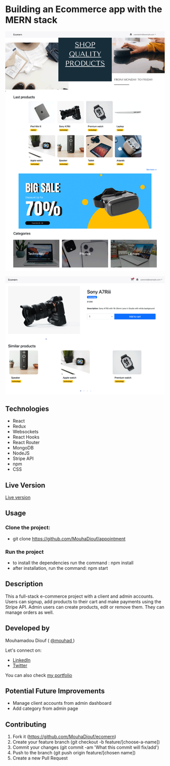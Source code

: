 # Building an Ecommerce app with the MERN stack

![screenshot](./src/pictures/home-page-screenshot.png)

![screenshot](./src/pictures/product-page.png)

## Technologies

-   React
-   Redux
-   Websockets
-   React Hooks
-   React Router
-   MongoDB
-   NodeJS
-   Stripe API
-   npm
-   CSS

## Live Version

<a href="https://appointcar.netlify.app/" target="_blank" > Live version </a>

## Usage

### Clone the project:

-   git clone https://github.com/MouhaDiouf/appointment

### Run the project

-   to install the dependencies run the command : npm install
-   after installation, run the command: npm start

## Description

This a full-stack e-commerce project with a client and admin accounts. Users can signup, add products to their cart and make payments using the Stripe API. Admin users can create products, edit or remove them. They can manage orders as well.

## Developed by

Mouhamadou Diouf ( <a href="https://github.com/MouhaDiouf"> @mouhad </a>)

Let's connect on:

-   <a href="https://www.linkedin.com/in/mouha-diouf/" target="_blank" > LinkedIn </a>
-   <a href="https://twitter.com/mouhamadiouf" target="_blank"> Twitter</a>

You can also check <a href="https://mouhadiouf.com/" target="_blank"> my portfolio </a>

## Potential Future Improvements

-   Manage client accounts from admin dashboard
-   Add category from admin page

## Contributing

1. Fork it (https://github.com/MouhaDiouf/ecomern)
2. Create your feature branch (git checkout -b feature/[choose-a-name])
3. Commit your changes (git commit -am 'What this commit will fix/add')
4. Push to the branch (git push origin feature/[chosen name])
5. Create a new Pull Request
